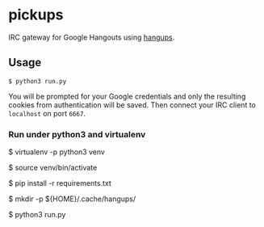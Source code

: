 # pickups

IRC gateway for Google Hangouts using
[hangups](https://github.com/tdryer/hangups).

## Usage

`$ python3 run.py`

You will be prompted for your Google credentials and only the resulting cookies
from authentication will be saved. Then connect your IRC client to `localhost`
on port `6667`.

### Run under python3 and virtualenv

$ virtualenv -p python3 venv

$ source venv/bin/activate

$ pip install -r requirements.txt

$ mkdir -p ${HOME}/.cache/hangups/

$ python3 run.py
